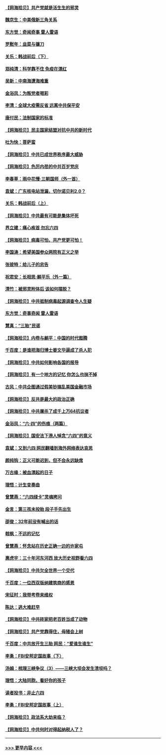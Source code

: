 #### [【网海拾贝】共产党就是活生生的邪灵](../pages/nsc993/n13036627.md?t=06220051) 
#### [魏京生：中美俄新三角关系](../pages/nsc993/n13035986.md?t=06220051) 
#### [东方觉：奇闻奇事 雷人雷语](../pages/nsc993/n13035878.md?t=06220051) 
#### [罗慰年：韭菜与镰刀](../pages/nsc993/n13034374.md?t=06220051) 
#### [关乐：韩战前后（下）](../pages/nsc993/n13034113.md?t=06220051) 
#### [郑纯清：科学靠不住 免疫在漂红](../pages/nsc993/n13034093.md?t=06220051) 
#### [吴新：中南海遭海难重](../pages/nsc993/n13034084.md?t=06220051) 
#### [金浴凤：为叛党者喝彩](../pages/nsc993/n13034058.md?t=06220051) 
#### [李清：全球大疫需反省 远离中共保平安](../pages/nsc993/n13033784.md?t=06220051) 
#### [唐付民：法制国家的标准](../pages/nsc993/n13032944.md?t=06220051) 
#### [【网海拾贝】民主国家结盟对抗中共的新时代](../pages/nsc993/n13031717.md?t=06220051) 
#### [吐为快：菩萨蛮](../pages/nsc993/n13030033.md?t=06220051) 
#### [【网海拾贝】中共已成世界秩序最大威胁](../pages/nsc993/n13028138.md?t=06220051) 
#### [【网海拾贝】色厉内荏的中共百岁党庆](../pages/nsc993/n13025582.md?t=06220051) 
#### [李春草：雨中花慢‧三朝国师（外一首）](../pages/nsc993/n13025567.md?t=06220051) 
#### [袁斌：广东核电站泄漏，切尔诺贝利2.0？](../pages/nsc993/n13025475.md?t=06220051) 
#### [关乐：韩战前后（上）](../pages/nsc993/n13025387.md?t=06220051) 
#### [【网海拾贝】中共最有可能是集体坏死](../pages/nsc993/n13023101.md?t=06220051) 
#### [界立建：痛心疾首 勿忘六四](../pages/nsc993/n13022339.md?t=06220051) 
#### [【网海拾贝】病毒可怕，共产党更可怕！](../pages/nsc993/n13020728.md?t=06220051) 
#### [李国涛：希望美国参众两院有正义之举](../pages/nsc993/n13020674.md?t=06220051) 
#### [张彼特：给儿子的忠告](../pages/nsc993/n13018934.md?t=06220051) 
#### [祝君安：长相思‧躺平乐（外一篇）](../pages/nsc993/n13018923.md?t=06220051) 
#### [清竹：被邪灵附体后 该如何摆脱？](../pages/nsc993/n13018877.md?t=06220051) 
#### [【网海拾贝】中共抵制病毒起源调查令人生疑](../pages/nsc993/n13017785.md?t=06220051) 
#### [东方觉：奇事奇闻 雷人雷语](../pages/nsc993/n13017577.md?t=06220051) 
#### [慧真：“三胎”民谣](../pages/nsc993/n13017394.md?t=06220051) 
#### [【网海拾贝】内卷与躺平：中国的时代图腾](../pages/nsc993/n13016128.md?t=06220051) 
#### [千百度：是谁把海归博士姜文华逼成了杀人犯](../pages/nsc993/n13015218.md?t=06220051) 
#### [【网海拾贝】中共如何影响各国的报导](../pages/nsc993/n13012599.md?t=06220051) 
#### [【网海拾贝】有一个地方的记忆 你怎么也抹不掉](../pages/nsc993/n13009802.md?t=06220051) 
#### [古风：中共企图通过假美钞搞乱美国金融市场](../pages/nsc993/n13009626.md?t=06220051) 
#### [【网海拾贝】反共是最大的政治正确](../pages/nsc993/n13007051.md?t=06220051) 
#### [【网海拾贝】中共屠杀了成千上万64抗议者](../pages/nsc993/n13002713.md?t=06220051) 
#### [金浴凤：“六·四”的伤痕（两篇）](../pages/nsc993/n13001719.md?t=06220051) 
#### [【网海拾贝】国安法下港人悼念“六四”的意义](../pages/nsc993/n13001039.md?t=06220051) 
#### [袁斌：又到六四 网民翻墙到海外网络表达哀思](../pages/nsc993/n13000995.md?t=06220051) 
#### [颜纯钩：正义可能迟到，但不会永远缺席](../pages/nsc993/n13000920.md?t=06220051) 
#### [万古缘：被血漂起的日子](../pages/nsc993/n13000914.md?t=06220051) 
#### [理悟：计生变奏曲](../pages/nsc993/n13000414.md?t=06220051) 
#### [曾慧燕：“六四绿卡”灵魂拷问](../pages/nsc993/n13000277.md?t=06220051) 
#### [金言：第三孩未投胎 段子手先出生](../pages/nsc993/n13000215.md?t=06220051) 
#### [邵俊：32年前没有喊出的话](../pages/nsc993/n13000181.md?t=06220051) 
#### [戟枫：不远的记忆](../pages/nsc993/n13000121.md?t=06220051) 
#### [曾慧燕：怀念站在历史正确一边的许家屯](../pages/nsc993/n13000073.md?t=06220051) 
#### [惠虎宇：三十年河东河西 放大历史视野看六四](../pages/nsc993/n13000018.md?t=06220051) 
#### [【网海拾贝】中共欠全世界一个交代](../pages/nsc993/n12998706.md?t=06220051) 
#### [千百度：一位西双版纳建筑商的感恩](../pages/nsc993/n12998487.md?t=06220051) 
#### [宋征时：我带考卷来维权](../pages/nsc993/n12994088.md?t=06220051) 
#### [陈达：逃大难赶早](../pages/nsc993/n12993569.md?t=06220051) 
#### [【网海拾贝】中共砖家把老百姓当成了动物](../pages/nsc993/n12993483.md?t=06220051) 
#### [【网海拾贝】共产党靠得住，母猪会上树](../pages/nsc993/n12990730.md?t=06220051) 
#### [千百度：中共放开生三胎 网民：“爱谁生谁生”](../pages/nsc993/n12990644.md?t=06220051) 
#### [李勇：FBI安邦定国故事（下）](../pages/nsc993/n12987854.md?t=06220051) 
#### [汤姆：梳理三峡争议（3）——三峡大坝会发生溃坝吗？](../pages/nsc993/n12989806.md?t=06220051) 
#### [理悟：大陆同胞，看好你的孩子](../pages/nsc993/n12989778.md?t=06220051) 
#### [读者投书：非止六四](../pages/nsc993/n12989673.md?t=06220051) 
#### [李勇：FBI安邦定国故事（上）](../pages/nsc993/n12987749.md?t=06220051) 
#### [【网海拾贝】政法系大劫来临？](../pages/nsc993/n12987596.md?t=06220051) 
#### [【网海拾贝】中共何时对得起纳税人了？](../pages/nsc993/n12985578.md?t=06220051) 

----
#### [ >>> 更早内容 <<< ](../indexes/nsc993-earlier.md)
